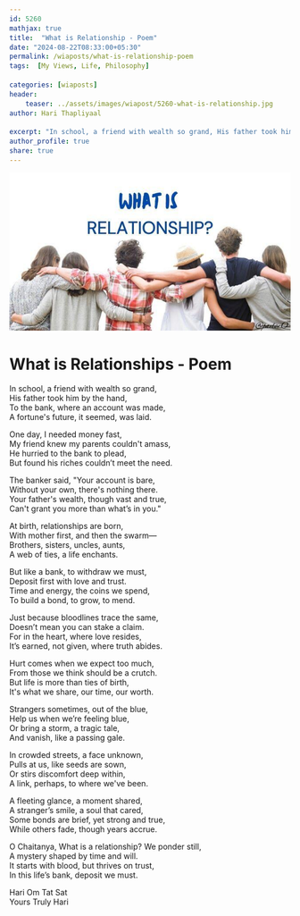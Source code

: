 ```yaml
---
id: 5260 
mathjax: true        
title:  "What is Relationship - Poem"        
date: "2024-08-22T08:33:00+05:30"        
permalink: /wiaposts/what-is-relationship-poem   
tags:  [My Views, Life, Philosophy]         
        
categories: [wiaposts] 
header:        
    teaser: ../assets/images/wiapost/5260-what-is-relationship.jpg        
author: Hari Thapliyaal        

excerpt: "In school, a friend with wealth so grand, His father took him by the hand, To the bank, where an account was made, A fortune's future, it seemed, was laid. One day, I needed money fast, My friend knew my"
author_profile: true        
share: true        
---
```

![What is Relationships - Poem](../assets/images/wiapost/5260-what-is-relationship.jpg)
   
# What is Relationships - Poem   
   
In school, a friend with wealth so grand,  
His father took him by the hand,  
To the bank, where an account was made,  
A fortune's future, it seemed, was laid.

One day, I needed money fast,  
My friend knew my parents couldn't amass,  
He hurried to the bank to plead,  
But found his riches couldn’t meet the need.

The banker said, "Your account is bare,  
Without your own, there's nothing there.  
Your father's wealth, though vast and true,  
Can't grant you more than what’s in you."

At birth, relationships are born,  
With mother first, and then the swarm—  
Brothers, sisters, uncles, aunts,  
A web of ties, a life enchants.

But like a bank, to withdraw we must,  
Deposit first with love and trust.  
Time and energy, the coins we spend,  
To build a bond, to grow, to mend.

Just because bloodlines trace the same,  
Doesn’t mean you can stake a claim.  
For in the heart, where love resides,  
It’s earned, not given, where truth abides.

Hurt comes when we expect too much,  
From those we think should be a crutch.  
But life is more than ties of birth,  
It's what we share, our time, our worth.

Strangers sometimes, out of the blue,  
Help us when we’re feeling blue,  
Or bring a storm, a tragic tale,  
And vanish, like a passing gale.

In crowded streets, a face unknown,  
Pulls at us, like seeds are sown,  
Or stirs discomfort deep within,  
A link, perhaps, to where we've been.

A fleeting glance, a moment shared,  
A stranger’s smile, a soul that cared,  
Some bonds are brief, yet strong and true,  
While others fade, though years accrue.

O Chaitanya, What is a relationship? We ponder still,  
A mystery shaped by time and will.  
It starts with blood, but thrives on trust,  
In this life’s bank, deposit we must.

Hari Om Tat Sat   
Yours Truly Hari
